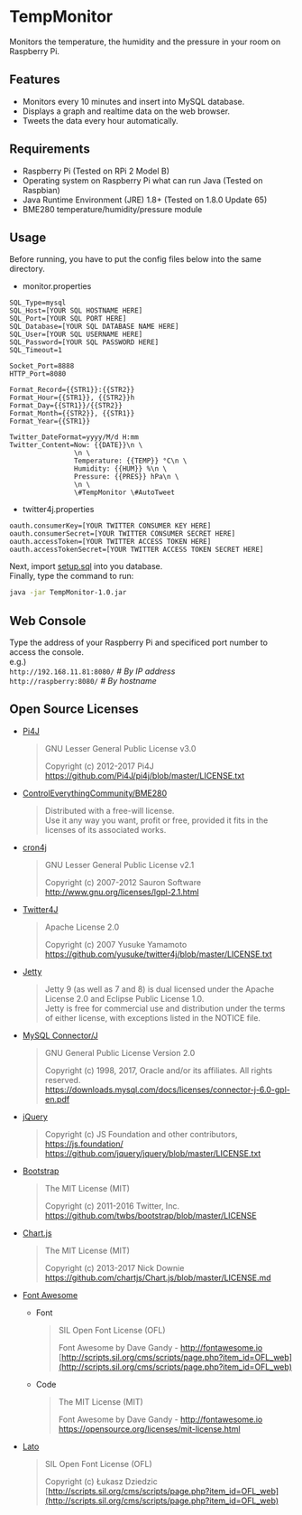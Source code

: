 # TempMonitor
Monitors the temperature, the humidity and the pressure in your room on Raspberry Pi.

## Features
- Monitors every 10 minutes and insert into MySQL database.
- Displays a graph and realtime data on the web browser.
- Tweets the data every hour automatically.

## Requirements
- Raspberry Pi (Tested on RPi 2 Model B)
- Operating system on Raspberry Pi what can run Java (Tested on Raspbian)
- Java Runtime Environment (JRE) 1.8+ (Tested on 1.8.0 Update 65)
- BME280 temperature/humidity/pressure module

## Usage
Before running, you have to put the config files below into the same directory.
- monitor.properties
```properties
SQL_Type=mysql
SQL_Host=[YOUR SQL HOSTNAME HERE]
SQL_Port=[YOUR SQL PORT HERE]
SQL_Database=[YOUR SQL DATABASE NAME HERE]
SQL_User=[YOUR SQL USERNAME HERE]
SQL_Password=[YOUR SQL PASSWORD HERE]
SQL_Timeout=1

Socket_Port=8888
HTTP_Port=8080

Format_Record={{STR1}}:{{STR2}}
Format_Hour={{STR1}}, {{STR2}}h
Format_Day={{STR1}}/{{STR2}}
Format_Month={{STR2}}, {{STR1}}
Format_Year={{STR1}}

Twitter_DateFormat=yyyy/M/d H:mm
Twitter_Content=Now: {{DATE}}\n \
                \n \
                Temperature: {{TEMP}} °C\n \
                Humidity: {{HUM}} %\n \
                Pressure: {{PRES}} hPa\n \
                \n \
                \#TempMonitor \#AutoTweet
```
- twitter4j.properties
```properties
oauth.consumerKey=[YOUR TWITTER CONSUMER KEY HERE]
oauth.consumerSecret=[YOUR TWITTER CONSUMER SECRET HERE]
oauth.accessToken=[YOUR TWITTER ACCESS TOKEN HERE]
oauth.accessTokenSecret=[YOUR TWITTER ACCESS TOKEN SECRET HERE]
```
Next, import [setup.sql](https://raw.githubusercontent.com/Siketyan/TempMonitor/master/setup.sql) into you database.  
Finally, type the command to run:
```bash
java -jar TempMonitor-1.0.jar
```

## Web Console
Type the address of your Raspberry Pi and specificed port number to access the console.  
e.g.)  
  `http://192.168.11.81:8080/` _# By IP address_  
  `http://raspberry:8080/` _# By hostname_

## Open Source Licenses
- [Pi4J](http://www.pi4j.com/)

  > GNU Lesser General Public License v3.0  
  >   
  > Copyright (c) 2012-2017 Pi4J  
  > https://github.com/Pi4J/pi4j/blob/master/LICENSE.txt

- [ControlEverythingCommunity/BME280](https://github.com/ControlEverythingCommunity/BME280)

  > Distributed with a free-will license.  
  > Use it any way you want, profit or free, provided it fits in the licenses of its associated works.

- [cron4j](http://www.sauronsoftware.it/projects/cron4j/)

  > GNU Lesser General Public License v2.1  
  >   
  > Copyright (c) 2007-2012 Sauron Software  
  > http://www.gnu.org/licenses/lgpl-2.1.html

- [Twitter4J](http://twitter4j.org/)

  > Apache License 2.0  
  >   
  > Copyright (c) 2007 Yusuke Yamamoto  
  > https://github.com/yusuke/twitter4j/blob/master/LICENSE.txt

- [Jetty](http://www.eclipse.org/jetty/)

  > Jetty 9 (as well as 7 and 8) is dual licensed under the Apache License 2.0 and Eclipse Public License 1.0.  
  > Jetty is free for commercial use and distribution under the terms of either license, with exceptions listed in the NOTICE file.

- [MySQL Connector/J](https://dev.mysql.com/doc/connector-j/)

  > GNU General Public License Version 2.0
  >   
  > Copyright (c) 1998, 2017, Oracle and/or its affiliates. All rights reserved.  
  > https://downloads.mysql.com/docs/licenses/connector-j-6.0-gpl-en.pdf

- [jQuery](https://jquery.com/)

  > Copyright (c) JS Foundation and other contributors, https://js.foundation/  
  > https://github.com/jquery/jquery/blob/master/LICENSE.txt

- [Bootstrap](http://getbootstrap.com/)

  > The MIT License (MIT)  
  >   
  > Copyright (c) 2011-2016 Twitter, Inc.  
  > https://github.com/twbs/bootstrap/blob/master/LICENSE

- [Chart.js](http://www.chartjs.org/)

  > The MIT License (MIT)  
  >   
  > Copyright (c) 2013-2017 Nick Downie  
  > https://github.com/chartjs/Chart.js/blob/master/LICENSE.md

- [Font Awesome](http://fontawesome.io/)

  - Font
    > SIL Open Font License (OFL)  
    >   
    > Font Awesome by Dave Gandy - http://fontawesome.io  
    > [http://scripts.sil.org/cms/scripts/page.php?item_id=OFL_web](http://scripts.sil.org/cms/scripts/page.php?item_id=OFL_web)

  - Code
    > The MIT License (MIT)
    >   
    > Font Awesome by Dave Gandy - http://fontawesome.io  
    > https://opensource.org/licenses/mit-license.html

- [Lato](http://www.latofonts.com/lato-free-fonts/)

  > SIL Open Font License (OFL)  
  >   
  > Copyright (c) Łukasz Dziedzic  
  > [http://scripts.sil.org/cms/scripts/page.php?item_id=OFL_web](http://scripts.sil.org/cms/scripts/page.php?item_id=OFL_web)
